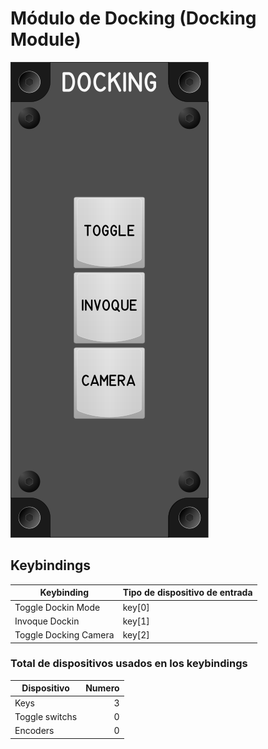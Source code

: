# Módulo de Docking (Docking Module)

![Docking Module](images/DockingModule_50mmWidth.png)



## Keybindings

| Keybinding            | Tipo de dispositivo de entrada |
| ----------------------| ------------------------------ |
| Toggle Dockin Mode    | key[0]                         |
| Invoque Dockin        | key[1]                         |
| Toggle Docking Camera | key[2]                         |


### Total de dispositivos usados en los keybindings

| Dispositivo          | Numero |
| -------------------- | -----: |
| Keys                 |      3 |
| Toggle switchs       |      0 |
| Encoders             |      0 |
